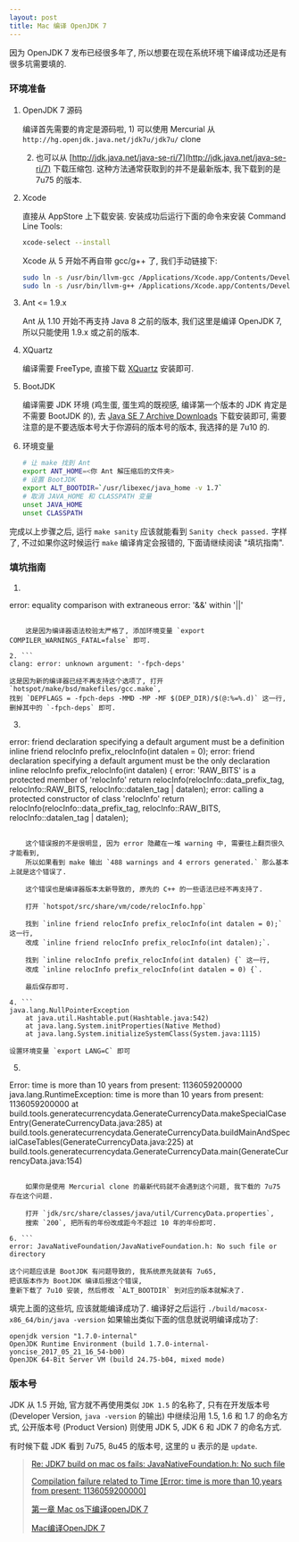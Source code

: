 ```yaml
---
layout: post
title: Mac 编译 OpenJDK 7
---
```


因为 OpenJDK 7 发布已经很多年了, 所以想要在现在系统环境下编译成功还是有很多坑需要填的.

### 环境准备

1. OpenJDK 7 源码

    编译首先需要的肯定是源码啦, 1) 可以使用 Mercurial 从 
    `http://hg.openjdk.java.net/jdk7u/jdk7u/`
    clone

    2) 也可以从 [http://jdk.java.net/java-se-ri/7](http://jdk.java.net/java-se-ri/7)
    下载压缩包. 这种方法通常获取到的并不是最新版本, 我下载到的是 7u75 的版本.

2. Xcode

    直接从 AppStore 上下载安装. 安装成功后运行下面的命令来安装 Command Line Tools:

    ``` bash
    xcode-select --install
    ```

    Xcode 从 5 开始不再自带 gcc/g++ 了, 我们手动链接下:

    ``` bash
    sudo ln -s /usr/bin/llvm-gcc /Applications/Xcode.app/Contents/Developer/usr/bin/llvm-gcc
    sudo ln -s /usr/bin/llvm-g++ /Applications/Xcode.app/Contents/Developer/usr/bin/llvm-g++
    ```

3. Ant <= 1.9.x

    Ant 从 1.10 开始不再支持 Java 8 之前的版本, 我们这里是编译 OpenJDK 7,
    所以只能使用 1.9.x 或之前的版本.

4. XQuartz

    编译需要 FreeType, 直接下载 [XQuartz](https://www.xquartz.org) 安装即可.

5. BootJDK

    编译需要 JDK 环境 (鸡生蛋, 蛋生鸡的既视感, 编译第一个版本的 JDK 肯定是不需要 BootJDK 的),
    去 [Java SE 7 Archive Downloads](http://www.oracle.com/technetwork/java/javase/downloads/java-archive-downloads-javase7-521261.html)
    下载安装即可, 需要注意的是不要选版本号大于你源码的版本号的版本, 我选择的是 7u10 的.

6. 环境变量

    ``` bash
    # 让 make 找到 Ant
    export ANT_HOME=<你 Ant 解压缩后的文件夹>
    # 设置 BootJDK
    export ALT_BOOTDIR=`/usr/libexec/java_home -v 1.7`
    # 取消 JAVA_HOME 和 CLASSPATH 变量
    unset JAVA_HOME
    unset CLASSPATH
    ```

完成以上步骤之后, 运行 `make sanity` 应该就能看到 `Sanity check passed.` 字样了,
不过如果你这时候运行 `make` 编译肯定会报错的, 下面请继续阅读 "填坑指南".

### 填坑指南

1. ```
error: equality comparison with extraneous
error: '&&' within '||'
```

    这是因为编译器语法校验太严格了, 添加环境变量 `export COMPILER_WARNINGS_FATAL=false` 即可.

2. ```
clang: error: unknown argument: '-fpch-deps'
```

    这是因为新的编译器已经不再支持这个选项了, 打开 `hotspot/make/bsd/makefiles/gcc.make`,
    找到 `DEPFLAGS = -fpch-deps -MMD -MP -MF $(DEP_DIR)/$(@:%=%.d)` 这一行,
    删掉其中的 `-fpch-deps` 即可.

3. ```
error: friend declaration specifying a default argument must be a definition
    inline friend relocInfo prefix_relocInfo(int datalen = 0);
error: friend declaration specifying a default argument must be the only declaration
    inline relocInfo prefix_relocInfo(int datalen) {
error: 'RAW_BITS' is a protected member of 'relocInfo'
    return relocInfo(relocInfo::data_prefix_tag, relocInfo::RAW_BITS, relocInfo::datalen_tag | datalen);
error: calling a protected constructor of class 'relocInfo'
    return relocInfo(relocInfo::data_prefix_tag, relocInfo::RAW_BITS, relocInfo::datalen_tag | datalen);
```

    这个错误报的不是很明显, 因为 error 隐藏在一堆 warning 中, 需要往上翻页很久才能看到,
    所以如果看到 make 输出 `488 warnings and 4 errors generated.` 那么基本上就是这个错误了.

    这个错误也是编译器版本太新导致的, 原先的 C++ 的一些语法已经不再支持了.

    打开 `hotspot/src/share/vm/code/relocInfo.hpp`

    找到 `inline friend relocInfo prefix_relocInfo(int datalen = 0);` 这一行,
    改成 `inline friend relocInfo prefix_relocInfo(int datalen);`.

    找到 `inline relocInfo prefix_relocInfo(int datalen) {` 这一行,
    改成 `inline relocInfo prefix_relocInfo(int datalen = 0) {`.

    最后保存即可.

4. ```
java.lang.NullPointerException
	at java.util.Hashtable.put(Hashtable.java:542)
	at java.lang.System.initProperties(Native Method)
	at java.lang.System.initializeSystemClass(System.java:1115)
```

    设置环境变量 `export LANG=C` 即可

5. ```
Error: time is more than 10 years from present: 1136059200000
java.lang.RuntimeException: time is more than 10 years from present: 1136059200000
	at build.tools.generatecurrencydata.GenerateCurrencyData.makeSpecialCaseEntry(GenerateCurrencyData.java:285)
	at build.tools.generatecurrencydata.GenerateCurrencyData.buildMainAndSpecialCaseTables(GenerateCurrencyData.java:225)
	at build.tools.generatecurrencydata.GenerateCurrencyData.main(GenerateCurrencyData.java:154)
```

    如果你是使用 Mercurial clone 的最新代码就不会遇到这个问题, 我下载的 7u75 存在这个问题.

    打开 `jdk/src/share/classes/java/util/CurrencyData.properties`,
    搜索 `200`, 把所有的年份改成距今不超过 10 年的年份即可.

6. ```
error: JavaNativeFoundation/JavaNativeFoundation.h: No such file or directory
```

    这个问题应该是 BootJDK 有问题导致的, 我系统原先就装有 7u65, 
    把该版本作为 BootJDK 编译后报这个错误,
    重新下载了 7u10 安装, 然后修改 `ALT_BOOTDIR` 到对应的版本就解决了.

填完上面的这些坑, 应该就能编译成功了. 
编译好之后运行 `./build/macosx-x86_64/bin/java -version` 如果输出类似下面的信息就说明编译成功了:

```
openjdk version "1.7.0-internal"
OpenJDK Runtime Environment (build 1.7.0-internal-yoncise_2017_05_21_16_54-b00)
OpenJDK 64-Bit Server VM (build 24.75-b04, mixed mode)
```

### 版本号

JDK 从 1.5 开始, 官方就不再使用类似 `JDK 1.5` 的名称了, 
只有在开发版本号 (Developer Version, `java -version` 的输出)
中继续沿用 1.5, 1.6 和 1.7 的命名方式, 
公开版本号 (Product Version) 则使用 JDK 5, JDK 6 和 JDK 7 的命名方式.

有时候下载 JDK 看到 7u75, 8u45 的版本号, 这里的 u 表示的是 `update`.


> [Re: JDK7 build on mac os fails: JavaNativeFoundation.h: No such file](https://www.mail-archive.com/build-dev@openjdk.java.net/msg07338.html)
>
> [Compilation failure related to Time [Error: time is more than	10,years from present: 1136059200000]](http://mail.openjdk.java.net/pipermail/jdk7u-dev/2016-June/010560.html)
>
> [第一章 Mac os下编译openJDK 7](http://blog.csdn.net/j754379117/article/details/53695426)
>
> [Mac编译OpenJDK 7](http://www.txazo.com/jvm/openjdk-compile.html)
